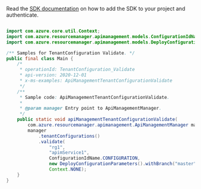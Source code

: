 Read the [SDK documentation](https://github.com/Azure/azure-sdk-for-java/blob/azure-resourcemanager-apimanagement_1.0.0-beta.2/sdk/apimanagement/azure-resourcemanager-apimanagement/README.md) on how to add the SDK to your project and authenticate.

```java

import com.azure.core.util.Context;
import com.azure.resourcemanager.apimanagement.models.ConfigurationIdName;
import com.azure.resourcemanager.apimanagement.models.DeployConfigurationParameters;

/** Samples for TenantConfiguration Validate. */
public final class Main {
    /*
     * operationId: TenantConfiguration_Validate
     * api-version: 2020-12-01
     * x-ms-examples: ApiManagementTenantConfigurationValidate
     */
    /**
     * Sample code: ApiManagementTenantConfigurationValidate.
     *
     * @param manager Entry point to ApiManagementManager.
     */
    public static void apiManagementTenantConfigurationValidate(
        com.azure.resourcemanager.apimanagement.ApiManagementManager manager) {
        manager
            .tenantConfigurations()
            .validate(
                "rg1",
                "apimService1",
                ConfigurationIdName.CONFIGURATION,
                new DeployConfigurationParameters().withBranch("master"),
                Context.NONE);
    }
}
```
